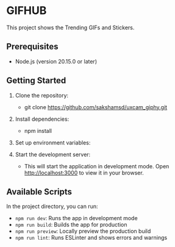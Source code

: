 # GIFHUB

This project shows the Trending GIFs and Stickers.

## Prerequisites

- Node.js (version 20.15.0 or later)

## Getting Started

1. Clone the repository:
    - git clone https://github.com/sakshamsd/uxcam_giphy.git
2. Install dependencies:
    - npm install
3. Set up environment variables:

4. Start the development server:
    - This will start the application in development mode. Open [http://localhost:3000](http://localhost:3000) to view it in your browser.

## Available Scripts

In the project directory, you can run:

- `npm run dev`: Runs the app in development mode
- `npm run build`: Builds the app for production
- `npm run preview`: Locally preview the production build
- `npm run lint`: Runs ESLinter and shows errors and warnings

